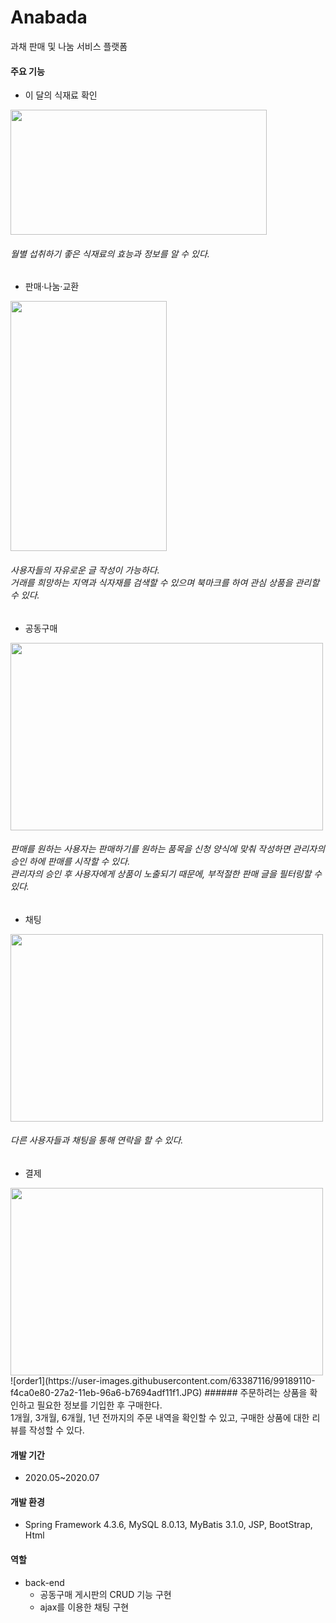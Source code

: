 # Anabada
과채 판매 및 나눔 서비스 플랫폼
#### 주요 기능

* 이 달의 식재료 확인

<img src="https://user-images.githubusercontent.com/63387116/99181992-52dffd00-2775-11eb-8607-f76e759c7d4d.jpg" width="410" height="200">

###### 월별 섭취하기 좋은 식재료의 효능과 정보를 알 수 있다.
* 판매·나눔·교환

<img src="https://user-images.githubusercontent.com/63387116/99181666-393db600-2773-11eb-8d68-18b3f81f88da.jpg" width="250" height="400">

###### 사용자들의 자유로운 글 작성이 가능하다.<br>거래를 희망하는 지역과 식자재를 검색할 수 있으며 북마크를 하여 관심 상품을 관리할 수 있다.
* 공동구매

<img src="https://user-images.githubusercontent.com/63387116/99189305-e7f9ea80-27a3-11eb-9677-28ee9995341e.JPG" width="500" height="300">

###### 판매를 원하는 사용자는 판매하기를 원하는 품목을 신청 양식에 맞춰 작성하면 관리자의 승인 하에 판매를 시작할 수 있다.<br>관리자의 승인 후 사용자에게 상품이 노출되기 때문에, 부적절한 판매 글을 필터링할 수 있다.
* 채팅

<img src="https://user-images.githubusercontent.com/63387116/99182383-0813b480-2778-11eb-9298-c2074484b302.JPG" width="500" height="300">

###### 다른 사용자들과 채팅을 통해 연락을 할 수 있다.
* 결제
<img src="https://user-images.githubusercontent.com/63387116/99189110-f4ca0e80-27a2-11eb-96a6-b7694adf11f1.JPG" width="500" height="300">
![order1](https://user-images.githubusercontent.com/63387116/99189110-f4ca0e80-27a2-11eb-96a6-b7694adf11f1.JPG)
###### 주문하려는 상품을 확인하고 필요한 정보를 기입한 후 구매한다.<br>1개월, 3개월, 6개월, 1년 전까지의 주문 내역을 확인할 수 있고, 구매한 상품에 대한 리뷰를 작성할 수 있다.

#### 개발 기간
* 2020.05~2020.07
#### 개발 환경
* Spring Framework 4.3.6, MySQL 8.0.13, MyBatis 3.1.0, JSP, BootStrap, Html
#### 역할
* back-end
  * 공동구매 게시판의 CRUD 기능 구현
  * ajax를 이용한 채팅 구현
